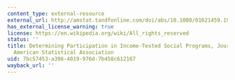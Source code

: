 ```yaml
---
content_type: external-resource
external_url: http://amstat.tandfonline.com/doi/abs/10.1080/01621459.1983.10478004#.WoH1lSUbNqM
has_external_license_warning: true
license: https://en.wikipedia.org/wiki/All_rights_reserved
status: ''
title: Determining Participation in Income-Tested Social Programs, Journal of the
  American Statistical Association
uid: 7bc57453-a396-4019-976d-7b458c612167
wayback_url: ''
---
```

